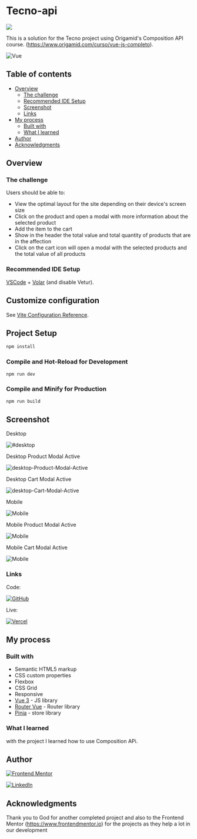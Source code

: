 # Tecno-api

![](/src/assets/design/Desktop.png)

This is a solution for the Tecno project using Origamid's Composition API course. (https://www.origamid.com/curso/vue-js-completo).

![Vue](https://img.shields.io/badge/Vue%20js-35495E?style=for-the-badge&logo=vuedotjs&logoColor=4FC08D)

## Table of contents

- [Overview](#overview)
  - [The challenge](#the-challenge)
  - [Recommended IDE Setup](#recommended-ide-setup)
  - [Screenshot](#screenshot)
  - [Links](#links)
- [My process](#my-process)
  - [Built with](#built-with)
  - [What I learned](#what-i-learned)
- [Author](#author)
- [Acknowledgments](#acknowledgments)

## Overview

### The challenge

Users should be able to:

- View the optimal layout for the site depending on their device's screen size
- Click on the product and open a modal with more information about the selected product
- Add the item to the cart
- Show in the header the total value and total quantity of products that are in the affection
- Click on the cart icon will open a modal with the selected products and the total value of all products

### Recommended IDE Setup

[VSCode](https://code.visualstudio.com/) + [Volar](https://marketplace.visualstudio.com/items?itemName=Vue.volar) (and disable Vetur).

## Customize configuration

See [Vite Configuration Reference](https://vitejs.dev/config/).

## Project Setup

```sh
npm install
```

### Compile and Hot-Reload for Development

```sh
npm run dev
```

### Compile and Minify for Production

```sh
npm run build
```

## Screenshot

Desktop

![#desktop](/src/assets/design/Desktop.png)

Desktop Product Modal Active

![desktop-Product-Modal-Active](./src/assets/design/product-modal-active.png)

Desktop Cart Modal Active

![desktop-Cart-Modal-Active](./src/assets/design/cart-modal-active.png)

Mobile

![Mobile](./src/assets/design/mobile.png)

Mobile Product Modal Active

![Mobile](./src/assets/design/mobile-product-modal-active.png)

Mobile Cart Modal Active

![Mobile](./src/assets/design/mobile-cart-modal-active.png)

### Links

Code:

[![GitHub](https://img.shields.io/badge/github-%23121011.svg?style=for-the-badge&logo=github&logoColor=white)](https://your-solution-url.com)

Live:

[![Vercel](https://img.shields.io/badge/vercel-%23000000.svg?style=for-the-badge&logo=vercel&logoColor=white)](https://your-live-site-url.com)

## My process

### Built with

- Semantic HTML5 markup
- CSS custom properties
- Flexbox
- CSS Grid
- Responsive
- [Vue 3](https://vuejs.org/) - JS library
- [Router Vue](https://router.vuejs.org/) - Router library
- [Pinia](https://pinia.vuejs.org//) - store library

### What I learned

with the project I learned how to use Composition APi.

## Author

[![Frontend Mentor](https://img.shields.io/badge/Frontend%20Mentor-3F54A3.svg?style=for-the-badge&logo=Frontend-Mentor&logoColor=white)](https://www.frontendmentor.io/profile/wan0805)

[![LinkedIn](https://img.shields.io/badge/linkedin-%230077B5.svg?style=for-the-badge&logo=linkedin&logoColor=white)](https://www.linkedin.com/in/wanderson-duarte-a9778711b/)

## Acknowledgments

Thank you to God for another completed project and also to the Frontend Mentor (https://www.frontendmentor.io) for the projects as they help a lot in our development
